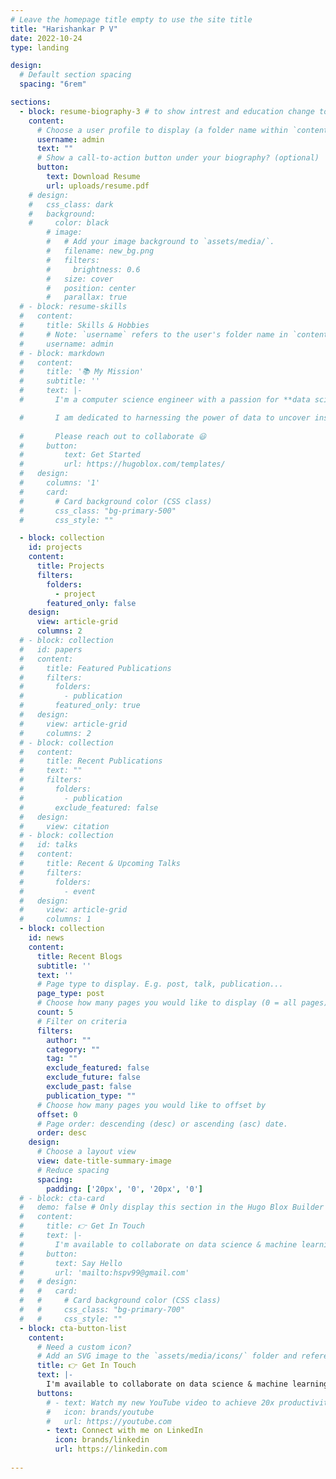 ```yaml
---
# Leave the homepage title empty to use the site title
title: "Harishankar P V"
date: 2022-10-24
type: landing

design:
  # Default section spacing
  spacing: "6rem"

sections:
  - block: resume-biography-3 # to show intrest and education change to resume-biography-3
    content:
      # Choose a user profile to display (a folder name within `content/authors/`)
      username: admin
      text: ""
      # Show a call-to-action button under your biography? (optional)
      button:
        text: Download Resume
        url: uploads/resume.pdf
    # design:
    #   css_class: dark
    #   background:
    #     color: black
        # image:
        #   # Add your image background to `assets/media/`.
        #   filename: new_bg.png
        #   filters:
        #     brightness: 0.6
        #   size: cover
        #   position: center
        #   parallax: true
  # - block: resume-skills
  #   content:
  #     title: Skills & Hobbies
  #     # Note: `username` refers to the user's folder name in `content/authors/`
  #     username: admin
  # - block: markdown
  #   content:
  #     title: '📚 My Mission'
  #     subtitle: ''
  #     text: |-
  #       I'm a computer science engineer with a passion for **data science** and **AI**. I am also an enthusiatic coder profient in **Python** and **SQL**. I blog about data science, machine learning, deep learning techniques and business cases.

  #       I am dedicated to harnessing the power of data to uncover insights, drive innovation, and solve complex business problems. I apply a range of **data visualization** and **statistical analysis** techniques to interpret data, and use **machine learning algorithms** to extract meaningful patterns in data that can address business problems. I am committed to continuous learning and staying at the forefront of technological advancements to tackle real-world challenges.
   
  #       Please reach out to collaborate 😃
  #     button:
  #         text: Get Started
  #         url: https://hugoblox.com/templates/
  #   design:
  #     columns: '1'
  #     card:
  #       # Card background color (CSS class)
  #       css_class: "bg-primary-500"
  #       css_style: ""

  - block: collection
    id: projects
    content:
      title: Projects
      filters:
        folders:
          - project
        featured_only: false
    design:
      view: article-grid
      columns: 2
  # - block: collection
  #   id: papers
  #   content:
  #     title: Featured Publications
  #     filters:
  #       folders:
  #         - publication
  #       featured_only: true
  #   design:
  #     view: article-grid
  #     columns: 2
  # - block: collection
  #   content:
  #     title: Recent Publications
  #     text: ""
  #     filters:
  #       folders:
  #         - publication
  #       exclude_featured: false
  #   design:
  #     view: citation
  # - block: collection
  #   id: talks
  #   content:
  #     title: Recent & Upcoming Talks
  #     filters:
  #       folders:
  #         - event
  #   design:
  #     view: article-grid
  #     columns: 1
  - block: collection
    id: news
    content:
      title: Recent Blogs
      subtitle: ''
      text: ''
      # Page type to display. E.g. post, talk, publication...
      page_type: post
      # Choose how many pages you would like to display (0 = all pages)
      count: 5
      # Filter on criteria
      filters:
        author: ""
        category: ""
        tag: ""
        exclude_featured: false
        exclude_future: false
        exclude_past: false
        publication_type: ""
      # Choose how many pages you would like to offset by
      offset: 0
      # Page order: descending (desc) or ascending (asc) date.
      order: desc 
    design:
      # Choose a layout view
      view: date-title-summary-image
      # Reduce spacing
      spacing:
        padding: ['20px', '0', '20px', '0']
  # - block: cta-card
  #   demo: false # Only display this section in the Hugo Blox Builder demo site
  #   content:
  #     title: 👉 Get In Touch
  #     text: |-
  #       I'm available to collaborate on data science & machine learning projects, so feel free to contact me. If you have a question or want to say hello, I'll do my best to reply as quickly as possible.
  #     button:
  #       text: Say Hello
  #       url: 'mailto:hspv99@gmail.com'
  #   # design:
  #   #   card:
  #   #     # Card background color (CSS class)
  #   #     css_class: "bg-primary-700"
  #   #     css_style: ""
  - block: cta-button-list
    content:
      # Need a custom icon?
      # Add an SVG image to the `assets/media/icons/` folder and reference it in the `icon` field below
      title: 👉 Get In Touch
      text: |-
        I'm available to collaborate on data science & machine learning projects, so feel free to contact me. If you have a question or want to say hello, I'll do my best to reply as quickly as possible.
      buttons:
        # - text: Watch my new YouTube video to achieve 20x productivity
        #   icon: brands/youtube
        #   url: https://youtube.com
        - text: Connect with me on LinkedIn
          icon: brands/linkedin
          url: https://linkedin.com
      
---
```

